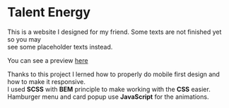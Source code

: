# Talent Energy
This is a website I designed for my friend. Some texts are not finished yet so you may \
see some placeholder texts instead.

You can see a preview [here](https://jasasul.github.io/talent_energy/)

Thanks to this project I lerned how to properly do mobile first design and how to make it responsive. \
I used **SCSS** with **BEM** principle to make working with the **CSS** easier. \
Hamburger menu and card popup use **JavaScript** for the animations.
